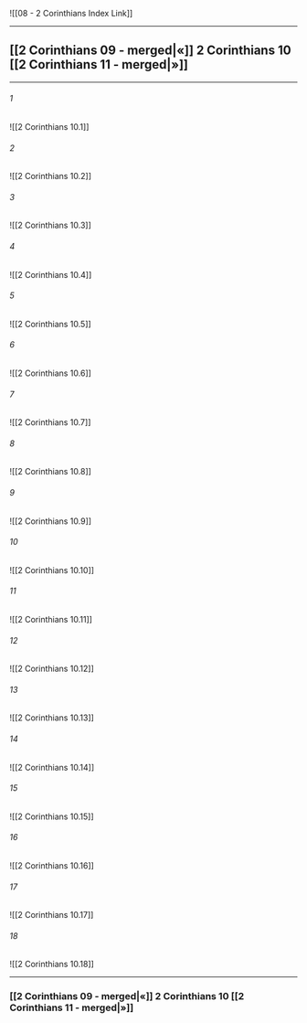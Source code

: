 ![[08 - 2 Corinthians Index Link]]

---
##  [[2 Corinthians 09 - merged|«]] 2 Corinthians 10 [[2 Corinthians 11 - merged|»]]

---

###### 1
![[2 Corinthians 10.1]] 

###### 2
![[2 Corinthians 10.2]] 

###### 3
![[2 Corinthians 10.3]] 

###### 4
![[2 Corinthians 10.4]]

###### 5 
![[2 Corinthians 10.5]] 

###### 6
![[2 Corinthians 10.6]] 

###### 7
![[2 Corinthians 10.7]] 

###### 8
![[2 Corinthians 10.8]] 

###### 9
![[2 Corinthians 10.9]] 

###### 10
![[2 Corinthians 10.10]] 

###### 11
![[2 Corinthians 10.11]] 

###### 12
![[2 Corinthians 10.12]]

###### 13
![[2 Corinthians 10.13]] 

###### 14
![[2 Corinthians 10.14]] 

###### 15
![[2 Corinthians 10.15]]

###### 16
![[2 Corinthians 10.16]] 

###### 17
![[2 Corinthians 10.17]]

###### 18
![[2 Corinthians 10.18]] 


---
###  [[2 Corinthians 09 - merged|«]] 2 Corinthians 10 [[2 Corinthians 11 - merged|»]]
